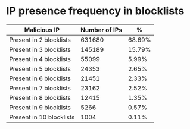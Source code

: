 # IP presence frequency in blocklists
| Malicious IP | Number of IPs | % |
|----|----|----|
| Present in 2 blocklists | 631680 | 68.69% |
| Present in 3 blocklists | 145189 | 15.79% |
| Present in 4 blocklists | 55099 | 5.99% |
| Present in 5 blocklists | 24353 | 2.65% |
| Present in 6 blocklists | 21451 | 2.33% |
| Present in 7 blocklists | 23162 | 2.52% |
| Present in 8 blocklists | 12415 | 1.35% |
| Present in 9 blocklists | 5266 | 0.57% |
| Present in 10 blocklists | 1004 | 0.11% |
